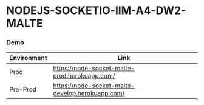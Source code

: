 # NODEJS-SOCKETIO-IIM-A4-DW2-MALTE

### Demo

| Environment | Link |
| ------ | ----------- |
| Prod   | <a href="https://node-socket-malte-prod.herokuapp.com/">https://node-socket-malte-prod.herokuapp.com/ |
| Pre-Prod | <a href="https://node-socket-malte-develop.herokuapp.com/">https://node-socket-malte-develop.herokuapp.com/ |
